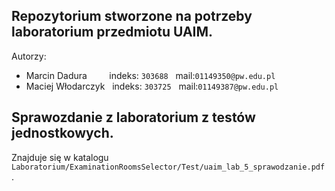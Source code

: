 ## Repozytorium stworzone na potrzeby laboratorium przedmiotu UAIM.

Autorzy:
* Marcin Dadura &nbsp;&nbsp;&nbsp;&nbsp;&nbsp;&nbsp;&nbsp; indeks: `303688`&nbsp;&nbsp; mail:`01149350@pw.edu.pl`
* Maciej Włodarczyk &nbsp;&nbsp;indeks: `303725` &nbsp;&nbsp;mail:`01149387@pw.edu.pl`

## Sprawozdanie z laboratorium z testów jednostkowych.

Znajduje się w katalogu `Laboratorium/ExaminationRoomsSelector/Test/uaim_lab_5_sprawodzanie.pdf`.



